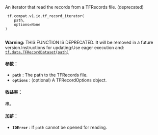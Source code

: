An iterator that read the records from a TFRecords file. (deprecated)

```
 tf.compat.v1.io.tf_record_iterator(
    path,
    options=None
)
 
```


**Warning:**  THIS FUNCTION IS DEPRECATED. It will be removed in a future version.Instructions for updating:Use eager execution and: [ `tf.data.TFRecordDataset(path)` ](https://tensorflow.google.cn/api_docs/python/tf/data/TFRecordDataset)


#### 参数：
- **`path`** : The path to the TFRecords file.
- **`options`** : (optional) A TFRecordOptions object.


#### 收益率：
串。

#### 加薪：
- **`IOError`** : If  `path`  cannot be opened for reading.
